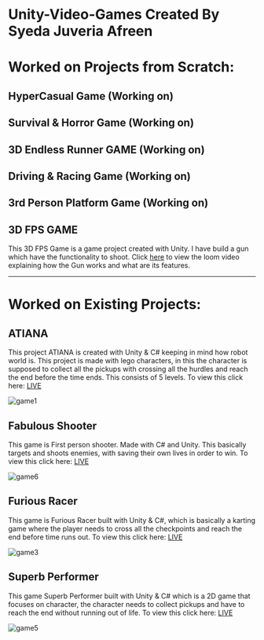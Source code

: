 # Unity-Video-Games  Created By Syeda Juveria Afreen

# Worked on Projects from Scratch:

## HyperCasual Game (Working on)

## Survival & Horror Game (Working on)

## 3D Endless Runner GAME (Working on)

## Driving & Racing Game (Working on)

## 3rd Person Platform Game (Working on)

## 3D FPS GAME 

This 3D FPS Game is a game project created with Unity. I have build a gun which have the functionality to shoot. Click [here](https://www.loom.com/share/f4883c4f01ac4787871f22b960488dd1) to view the loom video explaining how the Gun works and what are its features.

-------------------------------------------------------------------------------------------------------------

# Worked on Existing Projects:

## ATIANA
This project ATIANA is created with Unity & C# keeping in mind how robot world is. This project is made with lego characters, in this the character is supposed to collect all the pickups with crossing all the hurdles and reach the end before the time ends. This consists of 5 levels. To view this click here: [LIVE](https://play.unity.com/mg/lego/webgl-builds-74402)

![game1](https://user-images.githubusercontent.com/70269507/186483724-2f8d692d-fd6d-487a-a14c-0fd8e346a5a8.png)

## Fabulous Shooter
This game is First person shooter. Made with C# and Unity. This basically targets and shoots enemies, with saving their own lives in order to win. To view this click here: [LIVE](https://play.unity.com/mg/fps/webgl-builds-195188)

![game6](https://user-images.githubusercontent.com/70269507/186483864-70bf85fe-70b6-41c9-9108-8c2d02ca9fee.png)

## Furious Racer
This game is Furious Racer built with Unity & C#, which is basically a karting game where the player needs to cross all the checkpoints and reach the end before time runs out. To view this click here: [LIVE](https://play.unity.com/mg/karting/webgl-builds-61939)

![game3](https://user-images.githubusercontent.com/70269507/186483748-28b57f8b-ee1d-4a12-82c8-f469b631383e.png)

## Superb Performer
This game Superb Performer built with Unity & C# which is a 2D game that focuses on character, the character needs to collect pickups and have to reach the end without running out of life. To view this click here: [LIVE](https://play.unity.com/mg/2d/webgl-builds-61949)

![game5](https://user-images.githubusercontent.com/70269507/186483829-2a4e5a7b-8586-43d3-9b37-f8b2e19cf9ea.png)
